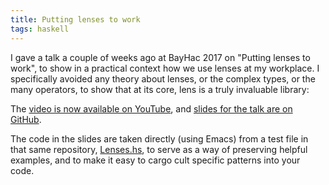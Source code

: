 ```yaml
---
title: Putting lenses to work
tags: haskell
---
```


I gave a talk a couple of weeks ago at BayHac 2017 on "Putting lenses to
work", to show in a practical context how we use lenses at my workplace. I
specifically avoided any theory about lenses, or the complex types, or the
many operators, to show that at its core, lens is a truly invaluable library:

The
[video is now available on YouTube](https://www.youtube.com/watch?v=QZy4Yml3LTY),
and
[slides for the talk are on GitHub](https://github.com/jwiegley/putting-lenses-to-work).
    
The code in the slides are taken directly (using Emacs) from a test file in
that same
repository,
[Lenses.hs](https://github.com/jwiegley/putting-lenses-to-work/blob/master/Lenses.hs),
to serve as a way of preserving helpful examples, and to make it easy to cargo
cult specific patterns into your code.
